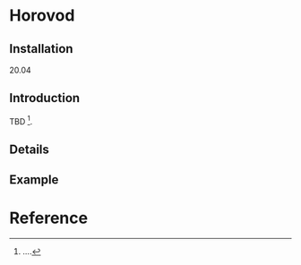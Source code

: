 # Horovod

## Installation

20.04

## Introduction

TBD [^ref1].

## Details

## Example

# Reference

[^ref1]: ....
